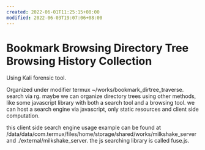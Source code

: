 ```yaml
---
created: 2022-06-01T11:25:15+08:00
modified: 2022-06-03T19:07:06+08:00
---
```


# Bookmark Browsing Directory Tree Browsing History Collection

Using Kali forensic tool.

Organized under modifier termux ~/works/bookmark_dirtree_traverse. search via rg.
maybe we can organize directory trees using other methods, like some javascript library with both a search tool and a browsing tool. we can host a search engine via javascript, only static resources and client side computation.

this client side search engine usage example can be found at /data/data/com.termux/files/home/storage/shared/works/milkshake_server and ./external/milkshake_server. the js searching library is called fuse.js.
